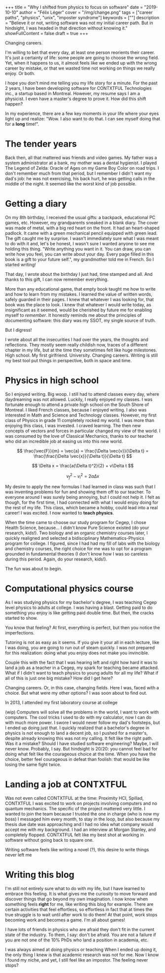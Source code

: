 +++
title = "Why I shifted from physics to focus on software"
date = "2019-10-10"
author = "Félix Léger"
cover = "/img/change.png"
tags = ["career paths", "physics", "unix", "imposter syndrome"]
keywords = [""]
description = "Believe it or not, writing software was not my initial career path. But in hindsight, I was headed in that direction without knowing it."
showFullContent = false
draft = true
+++

Changing careers.

I'm willing to bet that every day, at least one person reorients their
career. It's just a certainty of life: some people are going to choose
the wrong field. Yet, when it happens to us, it almost feels like we
ended up with the wrong career by mistake, or that we wasted time not
working on things we really enjoy. Or both.

I hope you don't mind me telling you my life story for a minute. For
the past 2 years, I have been developing software for CONTXTFUL
Technologies inc., a startup based in Montreal. However, my resume
says I am a physicist. I even have a master's degree to prove it. How
did this shift happen?

In my experience, there are a few key moments in your life where your
eyes light up and realize: "Wow. I also want to do that. I can see
myself doing that for a **long** time!".

The tender years
================
Back then, all that mattered was friends and video games. My father
was a system administrator at a bank, my mother was a dental
hygienist. I played The Legend of Zelda: Oracle of Ages on my Game Boy
Color on road trips.  I don't remember much from that period, but I
remember I didn't want my dad's job: he was not exercising, his back
hurt, he was getting calls in the middle of the night. It seemed like
the worst kind of job possible.

Getting a diary
===============
On my 8th birthday, I received the usual gifts: a backpack,
educational PC games, etc. However, my grandparents sneaked in a blank
diary. The cover was made of metal, with a big red heart on the front.
It had an heart-shaped padlock. It came with a green mechanical pencil
equipped with green lead. The gift caught me by surprise. I wasn't
immediately sure what I was meant to do with it and, let's be honest,
I wasn't sure I wanted anyone to see me holding this thing. "Write
anything you want in it. You can draw, you can write how you feel, you
can write about your day. Every page filled in this book is a gift to
your future self.", my grandmother told me in French. So I started
writing!

That day, I wrote about the birthday I just had, time stamped and
all. And thanks to this gift, I can now remember everything.

More than any educational game, that empty book taught me how to write
and how to learn from my mistakes. I learned the value of written
words, safely guarded in their pages. I knew that whatever I was
looking for, that book was the place to look. I knew that whatever I
would write today, as insignificant as it seemed, would be cherished
by future me for enabling myself to *remember*. It honestly reminds me
about the principles of documenting software: this diary was my SSOT,
my single source of truth.

But I digress!

I wrote about all the insecurities I had over the years, the thoughts
and reflections. They mostly seem really childish now, traces of a
different chapter in my life, but at the time they sometimes felt like
huge milestones. High school. My first girlfriend.  University.
Changing careers. Writing is still my best tool put things in
perspective, both in space and time.

Physics in high school
======================
So I enjoyed writing. Big woop. I still had to attend classes every
day, where daydreaming was not allowed.  Luckily, I really enjoyed my
classes.  I was fortunate enough to attend a private high school on
the South Shore of Montreal.  I liked French classes, because I
enjoyed writing. I also was interested in Math and Science and
Technology classes.  However, my first class of Physics in grade 11
completely rocked my world. I was more than enjoying this class, I was
invested. I craved learning.  The then new concepts of vectors and
forces in particular changed my view of the world. I was consumed by
the love of Classical Mechanics, thanks to our teacher who did an
incredible job at easing us into this new world.

$$
\frac{\vec{F}}{m} = \vec{a} = \frac{\Delta \vec{v}}{\Delta t} = \frac{\frac{\Delta \vec{x}}{\Delta t}}{\Delta t}
$$

$$
\Delta x = \frac{a(\Delta t)^2}{2} + v\Delta t
$$

$$
v_f^2 - v_i^2 = 2a\Delta x
$$

My desire to apply the new formulas I had learned in class was such that
I was inventing problems for fun and showing them off to our teacher.
To everyone around I was surely being annoying, but I could not help
it. I felt as though, for the first time, I had connected with what I
would enjoy doing for the rest of my life.  This class, which became a
hobby, could lead into a real career! I was excited. I now wanted to
**teach physics**.

When the time came to choose our study program for Cegep, I chose
Health Science, because... I  didn't know Pure Science existed (do
your research, kids!). Two biology and an organic chemistry courses
later, I quickly realigned and selected a bidisciplinary
Mathematics-Physics program for college. I figured, since I had had my
fill of labs with the biology and chemistry courses, the right choice
for me was to opt for a program grounded in fundamental theories (I
don't know how I was so careless during this period. Again, do your
research, kids!).

The fun was about to begin.

Computational physics course
============================
As I was studying physics for my bachelor's degree, I was teaching
Cegep level physics to adults at college. I was having a blast.
Getting paid to do something you enjoy is like getting paid double
time. But then, the cracks started to show.

You know that feeling? At first, everything is perfect, but then you
notice the imperfections.

Tutoring is not as easy as it seems. If you give it your all in each
lecture, like I was doing, you are going to run out of steam quickly.
I was not prepared for this realization: doing what you enjoy does not
make you invincible.

Couple this with the fact that I was hearing left and right how hard
it was to land a job as a teacher in a Cegep, my spark for teaching
became attacked. What if I didn't want to teach physics to young
adults for all my life? What if all of this is just one big mistake?
How did I get here?

Changing careers. Or, in this case, changing fields. Here I was, faced
with a choice. But what were my other options? I was soon about to
find out.

In 2013, I attended my first laboratory course at college

(wip)
Computers will solve all the problems in the world, I want to work
with computers. The cool tricks I used to do with my calculator, now I
can do with much more power. I swore I would never follow my dad's
footsteps, but I ended up doing just that.  I quickly realized that a
bachelor's degree in physics is not enough to land a decent job, so I
pushed for a master's, despite already knowing this was not my
calling. It felt like the right path. Was it a mistake?  Should I have
studied software engineering? Maybe, I will never know. Probably, I
say. But hindsight is 20/20: you cannot feel bad for doing what felt
like the courageous choice at the time. When you have the choice,
better feel courageous in defeat than foolish: that would be like
losing the same fight twice.

Landing a job at CONTXTFUL
==========================
Was not even called CONTXTFUL at the time: Proximity HCI, Spillad,
CONTXTFUL I was excited to work on projects involving computers and no
quantum mechanics. The specific of the project mattered very little. I
wanted to join the team because I trusted the one in charge (who is
now my boss) I messaged him every month, to stay in the loop, but also
because my thesis due date was approaching and I had no idea what
company would accept me with my background. I had an interview at
Morgan Stanley, and completely flopped. CONTXTFUL felt like my best
shot at working in software without going back to square one.

Writing software feels like writing a novel (?), this desire to write
things never left me

Writing this blog
=================
I'm still not entirely sure what to do with my life, but I have
learned to embrace this feeling. It is what gives me the curiosity to
move forward and discover things that go beyond my own imagination. I
now know when something feels **right** for me, like writing this blog
for example. There are certain activities that feel effortless, so
effortless in fact that at times the true struggle is to wait until
after work to do them! At that point, work stops becoming work and
becomes a game. I'm all about games!



I have lots of friends in physics who are afraid they don't fit in the
current state of the industry. To them, I say: don't be afraid. You
are not a failure if you are not one of the 10% PhDs who land a
position in academia, etc.

I was always aimed at doing physics or teaching When I ended up doing
it, the only thing I knew is that academic research was not for me.
Now I know I found my niche, and yet, I still feel like an impostor.
The feeling never stops?
